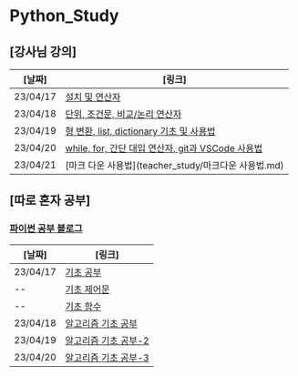 # Python_Study

## [강사님 강의]   
[날짜] | [링크]
--------|------ 
23/04/17 | [설치 및 연산자](teacher_study/20230417.md)
23/04/18 | [단위, 조건문, 비교/논리 연산자](teacher_study/20230418.md)  
23/04/19 | [형 변환, list, dictionary 기초 및 사용법](teacher_study/20230419.md)
23/04/20 | [while, for, 간단 대입 연산자, git과 VSCode 사용법](teacher_study/20230420.md)
23/04/21 | [마크 다운 사용법](teacher_study/마크다운 사용법.md)
 
  
## [따로 혼자 공부]
### [파이썬 공부 블로그](https://velog.io/@wonjun12/series/%EC%9D%B8%EA%B3%B5%EC%A7%80%EB%8A%A5-%EA%B0%9C%EB%B0%9C-Python-%EA%B3%B5%EB%B6%80)
[날짜] | [링크]
-------|-------
23/04/17 |[기초 공부](https://velog.io/@wonjun12/%EC%9D%B8%EA%B3%B5%EC%A7%80%EB%8A%A5-%EA%B0%9C%EB%B0%9C-Python-%EA%B3%B5%EB%B6%80)
 -- |[기초 제어문](https://velog.io/@wonjun12/%EC%9D%B8%EA%B3%B5%EC%A7%80%EB%8A%A5-Python-%EA%B8%B0%EC%B4%88-%EC%A0%9C%EC%96%B4%EB%AC%B8)
 -- | [기초 함수](https://velog.io/@wonjun12/%EC%9D%B8%EA%B3%B5%EC%A7%80%EB%8A%A5-Python-%EA%B8%B0%EC%B4%88-%ED%95%A8%EC%88%98-%EB%B3%80%EC%88%98)
 23/04/18 | [알고리즘 기초 공부](https://velog.io/@wonjun12/230418-Python-%EC%95%8C%EA%B3%A0%EB%A6%AC%EC%A6%98-%EA%B3%B5%EB%B6%80)
 23/04/19 | [알고리즘 기초 공부-2](https://velog.io/@wonjun12/230419-Python-%EC%95%8C%EA%B3%A0%EB%A6%AC%EC%A6%98-%EA%B3%B5%EB%B6%80)
 23/04/20 | [알고리즘 기초 공부-3](https://velog.io/@wonjun12/230420-Python-%EC%95%8C%EA%B3%A0%EB%A6%AC%EC%A6%98-%EA%B3%B5%EB%B6%80)
 
 
 
